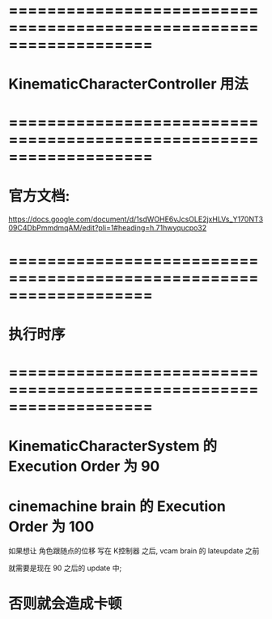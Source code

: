 # =================================================================== #
#          KinematicCharacterController 用法
# =================================================================== #


# 官方文档:
https://docs.google.com/document/d/1sdWOHE6vJcsOLE2jxHLVs_Y170NT309C4DbPmmdmqAM/edit?pli=1#heading=h.71hwyqucpo32





# =================================================================== #
#                         执行时序
# =================================================================== #

# KinematicCharacterSystem 的 Execution Order 为 90

# cinemachine brain 的 Execution Order 为 100

如果想让 角色跟随点的位移 写在 K控制器 之后, vcam brain 的 lateupdate 之前

就需要是现在 90 之后的 update 中;

# 否则就会造成卡顿




















